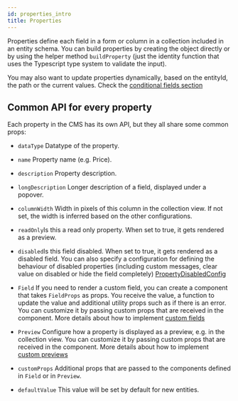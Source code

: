 ```yaml
---
id: properties_intro
title: Properties
---
```


Properties define each field in a form or column in a collection included in an
entity schema. You can build properties by creating the object directly or by
using the helper method `buildProperty` (just the identity function that uses
the Typescript type system to validate the input).

You may also want to update properties dynamically, based on the entityId, the
path or the current values. Check
the [conditional fields section](conditional_fields.md)

## Common API for every property

Each property in the CMS has its own API, but they all share some common props:

* `dataType` Datatype of the property.

* `name` Property name (e.g. Price).

* `description` Property description.

* `longDescription` Longer description of a field, displayed under a popover.

* `columnWidth` Width in pixels of this column in the collection view. If not
  set, the width is inferred based on the other configurations.

* `readOnly`Is this a read only property. When set to true, it gets rendered as a
  preview.

* `disabled`Is this field disabled. When set to true, it gets rendered as a
  disabled field. You can also specify a configuration for defining the
  behaviour of disabled properties (including custom messages, clear value on
  disabled or hide the field completely)
  [PropertyDisabledConfig](../api/interfaces/propertydisabledconfig)

* `Field`
  If you need to render a custom field, you can create a component that
  takes `FieldProps` as props. You receive the value, a function to update
  the value and additional utility props such as if there is an error. You
  can customize it by passing custom props that are received in the
  component. More details about how to
  implement [custom fields](custom_fields.md)

* `Preview`
  Configure how a property is displayed as a preview, e.g. in the collection
  view. You can customize it by passing custom props that are received in
  the component. More details about how to
  implement [custom previews](custom_previews.md)

* `customProps`
  Additional props that are passed to the components defined in `Field` or
  in `Preview`.

* `defaultValue`
  This value will be set by default for new entities.

  

